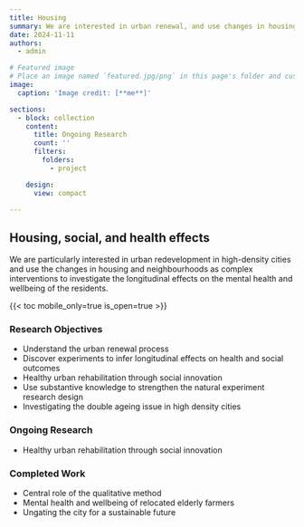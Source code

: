 ```yaml
---
title: Housing
summary: We are interested in urban renewal, and use changes in housing and neighbourhood as complex interventions to investigate effects on health and wellbeing.
date: 2024-11-11
authors:
  - admin

# Featured image
# Place an image named `featured.jpg/png` in this page's folder and customize its options here.
image:
  caption: 'Image credit: [**me**]'

sections:
  - block: collection
    content:
      title: Ongoing Research
      count: ''
      filters:
        folders:
          - project

    design:
      view: compact 

---
```


## Housing, social, and health effects

We are particularly interested in urban redevelopment in high-density cities and use the changes in housing and neighbourhoods as complex interventions to investigate the longitudinal effects on the mental health and wellbeing of the residents.

{{< toc mobile_only=true is_open=true >}}


### Research Objectives

- Understand the urban renewal process 
- Discover experiments to infer longitudinal effects on health and social outcomes
- Healthy urban rehabilitation through social innovation
- Use substantive knowledge to strengthen the natural experiment research design
- Investigating the double ageing issue in high density cities

[//]: # ([![The template is mobile first with a responsive design to ensure that your site looks stunning on every device.]&#40;https://raw.githubusercontent.com/wowchemy/wowchemy-hugo-modules/main/starters/academic/preview.png&#41;]&#40;https://hugoblox.com&#41;)

### Ongoing Research

- Healthy urban rehabilitation through social innovation

### Completed Work
- Central role of the qualitative method
- Mental health and wellbeing of relocated elderly farmers
- Ungating the city for a sustainable future